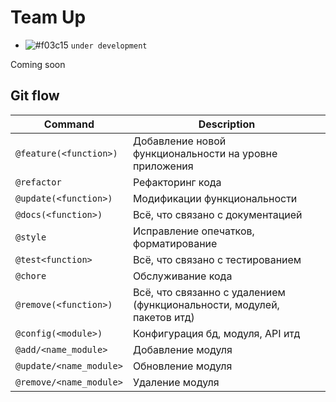 # Team Up

- ![#f03c15](https://placehold.it/15/f03c15/000000?text=+) `under development`

Coming soon

## Git flow

| Command | Description |
| --- | --- |
| `@feature(<function>)` | Добавление новой функциональности на уровне приложения |
| `@refactor` | Рефакторинг кода |
| `@update(<function>)` | Модификации функциональности |
| `@docs(<function>)` | Всё, что связано с документацией |
| `@style` | Исправление опечатков, форматирование |
| `@test<function>` | Всё, что связано с тестированием |
| `@chore` | Обслуживание кода |
| `@remove(<function>)` | Всё, что связанно с удалением (функциональности, модулей, пакетов итд) |
| `@config(<module>)` | Конфигурация бд, модуля, API итд |
| `@add/<name_module>` | Добавление модуля |
| `@update/<name_module>` | Обновление модуля |
| `@remove/<name_module>` | Удаление модуля |